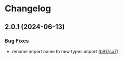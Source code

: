 # Changelog

## 2.0.1 (2024-06-13)


### Bug Fixes

* rename import name to new types import ([b917ca7](https://github.com/mei/ui/commit/b917ca761aebe821c80a90a557691b6bad3e5e03))
